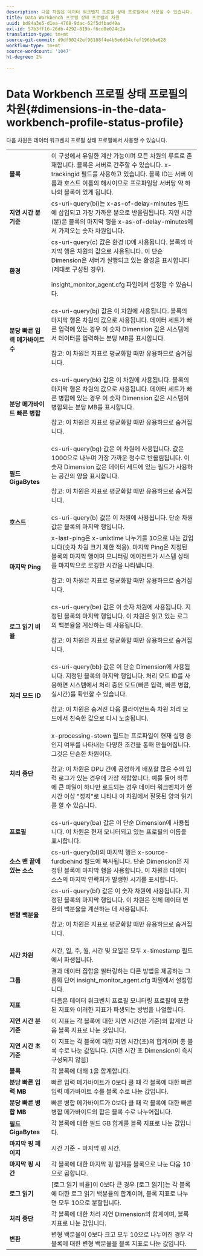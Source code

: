 ```yaml
---
description: 다음 차원은 데이터 워크벤치 프로필 상태 프로필에서 사용할 수 있습니다.
title: Data Workbench 프로필 상태 프로필의 차원
uuid: bd84a3e5-d1ea-4768-9dac-62f5dfbad49a
exl-id: 57b3ff16-26db-4292-819b-f6cd8e024c2a
translation-type: tm+mt
source-git-commit: d9df90242ef96188f4e4b5e6d04cfef196b0a628
workflow-type: tm+mt
source-wordcount: '1047'
ht-degree: 2%

---
```


# Data Workbench 프로필 상태 프로필의 차원{#dimensions-in-the-data-workbench-profile-status-profile}

다음 차원은 데이터 워크벤치 프로필 상태 프로필에서 사용할 수 있습니다.

<table id="table_DD143B4F15FF446DAD24BD2473B485B9"> 
 <tbody> 
  <tr> 
   <td colname="col1"> <b>블록</b> </td> 
   <td colname="col2"> 이 구성에서 유일한 계산 가능이며 모든 차원의 루트로 존재합니다. 블록은 서버로 간주할 수 있습니다. x-trackingid 필드를 사용하고 있습니다. 블록 ID는 서버 이름과 호스트 이름의 해시이므로 프로파일당 서버당 약 하나의 블록이 있게 됩니다. </td> 
  </tr> 
  <tr> 
   <td colname="col1"> <b>지연 시간 분 기준</b> </td> 
   <td colname="col2"> cs-uri-query(bi)는 x-as-of-delay-minutes 필드에 삽입되고 가장 가까운 분으로 반올림됩니다. 지연 시간(분)은 블록의 마지막 행을 x-as-of-delay-minutes에서 가져오는 숫자 차원입니다. </td> 
  </tr> 
  <tr> 
   <td colname="col1"> <b>환경</b> </td> 
   <td colname="col2"> cs-uri-query(c) 값은 환경 ID에 사용됩니다. 블록의 마지막 행은 차원의 값으로 사용됩니다. 이 단순 Dimension은 서버가 실행되고 있는 환경을 표시합니다(제대로 구성된 경우). <p>insight_monitor_agent.cfg 파일에서 설정할 수 있습니다. </p></td> 
  </tr> 
  <tr> 
   <td colname="col1"> <b>분당 빠른 입력 메가바이트 수</b> </td> 
   <td colname="col2"> cs-uri-query(bj) 값은 이 차원에 사용됩니다. 블록의 마지막 행은 차원의 값으로 사용됩니다. 데이터 세트가 빠른 입력에 있는 경우 이 숫자 Dimension 값은 시스템에서 데이터를 입력하는 분당 MB를 표시합니다. <p>참고: 이 차원은 지표로 평균화할 때만 유용하므로 숨겨집니다. </p></td> 
  </tr> 
  <tr> 
   <td colname="col1"> <b>분당 메가바이트 빠른 병합</b> </td> 
   <td colname="col2">cs-uri-query(bk) 값은 이 차원에 사용됩니다. 블록의 마지막 행은 차원의 값으로 사용됩니다. 데이터 세트가 빠른 병합에 있는 경우 이 숫자 Dimension 값은 시스템이 병합되는 분당 MB를 표시합니다. <p>참고: 이 차원은 지표로 평균화할 때만 유용하므로 숨겨집니다. </p></td> 
  </tr> 
  <tr> 
   <td colname="col1"> <b>필드 GigaBytes</b> </td> 
   <td colname="col2"> cs-uri-query(bg) 값은 이 차원에 사용됩니다. 값은 1000으로 나누며 가장 가까운 정수로 반올림됩니다. 이 숫자 Dimension 값은 데이터 세트에 있는 필드가 사용하는 공간의 양을 표시합니다. <p>참고: 이 차원은 지표로 평균화할 때만 유용하므로 숨겨집니다. </p></td> 
  </tr> 
  <tr> 
   <td colname="col1"> <b>호스트</b> </td> 
   <td colname="col2"> cs-uri-query(b) 값은 이 차원에 사용됩니다. 단순 차원 값은 블록의 마지막 행입니다. </td> 
  </tr> 
  <tr> 
   <td colname="col1"> <b>마지막 Ping</b> </td> 
   <td colname="col2">x-last-ping은 x-unixtime 나누기를 10으로 나눈 값입니다(숫자 차원 크기 제한 적용). 마지막 Ping은 지정된 블록의 마지막 행이며 모니터링 에이전트가 시스템 상태를 마지막으로 로깅한 시간을 나타냅니다. <p>참고: 이 차원은 지표로 평균화할 때만 유용하므로 숨겨집니다. </p></td> 
  </tr> 
  <tr> 
   <td colname="col1"> <b>로그 읽기 비율</b> </td> 
   <td colname="col2">cs-uri-query(be) 값은 이 숫자 차원에 사용됩니다. 지정된 블록의 마지막 행입니다. 이 차원은 읽고 있는 로그의 백분율을 계산하는 데 사용됩니다. <p>참고: 이 차원은 지표로 평균화할 때만 유용하므로 숨겨집니다. </p></td> 
  </tr> 
  <tr> 
   <td colname="col1"> <b>처리 모드 ID</b> </td> 
   <td colname="col2"> cs-uri-query(bb) 값은 이 단순 Dimension에 사용됩니다. 지정된 블록의 마지막 행입니다. 처리 모드 ID를 사용하면 시스템에서 처리 중인 모드(빠른 입력, 빠른 병합, 실시간)를 확인할 수 있습니다. <p>참고: 이 차원은 숨겨진 다음 클라이언트측 차원 처리 모드에서 친숙한 값으로 다시 노출됩니다. </p></td> 
  </tr> 
  <tr> 
   <td colname="col1"> <b>처리 중단</b> </td> 
   <td colname="col2"> x-processing-stown 필드는 프로파일이 현재 실행 중인지 여부를 나타내는 다양한 조건을 통해 만들어집니다. 그것은 단순한 차원이다. <p>참고: 이 차원은 DPU 간에 공정하게 배포할 많은 수의 입력 로그가 있는 경우에 가장 적합합니다. 예를 들어 하루에 큰 파일이 하나만 로드되는 경우 데이터 워크벤치가 한 시간 이상 "정지"로 나타나 이 차원에서 잘못된 양의 읽기를 할 수 있습니다. </p></td> 
  </tr> 
  <tr> 
   <td colname="col1"> <b>프로필</b> </td> 
   <td colname="col2"> cs-uri-query(ba) 값은 이 단순 Dimension에 사용됩니다. 이 차원은 현재 모니터되고 있는 프로필의 이름을 표시합니다. </td> 
  </tr> 
  <tr> 
   <td colname="col1"> <b>소스 맨 끝에 있는 소스</b> </td> 
   <td colname="col2"> cs-uri-query(bl)의 마지막 행은 x-source-furdbehind 필드에 복사됩니다. 단순 Dimension은 지정된 블록에 마지막 행을 사용합니다. 이 차원은 데이터 소스의 마지막 연락처가 발생한 시기를 표시합니다. </td> 
  </tr> 
  <tr> 
   <td colname="col1"> <b>변형 백분율</b> </td> 
   <td colname="col2"> cs-uri-query(bf) 값은 이 숫자 차원에 사용됩니다. 지정된 블록의 마지막 행입니다. 이 차원은 전체 데이터 변환의 백분율을 계산하는 데 사용됩니다. <p>참고: 이 차원은 지표로 평균화할 때만 유용하므로 숨겨집니다. </p></td> 
  </tr> 
  <tr> 
   <td colname="col1"> <b>시간 차원</b> </td> 
   <td colname="col2"> 시간, 일, 주, 월, 시간 및 요일은 모두 x-timestamp 필드에서 파생됩니다. </td> 
  </tr> 
  <tr> 
   <td colname="col1"> <b>그룹</b> </td> 
   <td colname="col2"> 결과 데이터 집합을 필터링하는 다른 방법을 제공하는 그룹화 단어 insight_monitor_agent.cfg 파일에서 설정합니다. </td> 
  </tr> 
  <tr> 
   <td colname="col1"> <b>지표</b> </td> 
   <td colname="col2"> 다음은 데이터 워크벤치 프로필 모니터링 프로필에 포함된 지표와 이러한 지표가 파생되는 방법을 나열합니다. </td> 
  </tr> 
  <tr> 
   <td colname="col1"> <b>지연 시간 분 기준</b> </td> 
   <td colname="col2"> 이 지표는 각 블록에 대한 지연 시간(분 기준)의 합계인 다음 블록 지표로 나눈 것입니다. </td> 
  </tr> 
  <tr> 
   <td colname="col1"> <b>지연 시간 초 기준</b> </td> 
   <td colname="col2"> 이 지표는 각 블록에 대한 지연 시간(초)의 합계이며 총 블록 수로 나눈 값입니다. (지연 시간 초 Dimension이 즉시 구성되지 않음) </td> 
  </tr> 
  <tr> 
   <td colname="col1"> <b>블록</b> </td> 
   <td colname="col2"> 각 블록에 대해 1을 합계합니다. </td> 
  </tr> 
  <tr> 
   <td colname="col1"> <b>분당 빠른 입력 MB</b> </td> 
   <td colname="col2"> 빠른 입력 메가바이트가 0보다 클 때 각 블록에 대한 빠른 입력 메가바이트 수를 블록 수로 나눈 값입니다. </td> 
  </tr> 
  <tr> 
   <td colname="col1"> <b>분당 빠른 병합 MB</b> </td> 
   <td colname="col2"> 빠른 병합 메가바이트가 0보다 클 때 각 블록에 대한 빠른 병합 메가바이트의 합은 블록 수로 나누어집니다. </td> 
  </tr> 
  <tr> 
   <td colname="col1"> <b>필드 GigaBytes</b> </td> 
   <td colname="col2"> 각 블록에 대한 필드 GB 합계를 블록 지표로 나눈 값입니다. </td> 
  </tr> 
  <tr> 
   <td colname="col1"> <b>마지막 핑 페이지</b> </td> 
   <td colname="col2"> 시간 기준 - 마지막 핑 시간. </td> 
  </tr> 
  <tr> 
   <td colname="col1"> <b>마지막 핑 시간</b> </td> 
   <td colname="col2"> 각 블록에 대한 마지막 핑 합계를 블록으로 나눈 다음 10으로 곱합니다. </td> 
  </tr> 
  <tr> 
   <td colname="col1"> <b>로그 읽기</b> </td> 
   <td colname="col2"> [로그 읽기 비율]이 0보다 큰 경우 [로그 읽기]는 각 블록에 대한 로그 읽기 백분율의 합계이며, 블록 지표로 나누면 모두 10으로 분할됩니다. </td> 
  </tr> 
  <tr> 
   <td colname="col1"> <b>처리 중단</b> </td> 
   <td colname="col2"> 각 블록에 대한 처리 지연 Dimension의 합계이며, 블록 지표로 나눈 값입니다. </td> 
  </tr> 
  <tr> 
   <td colname="col1"> <b>변환</b> </td> 
   <td colname="col2"> 변형 백분율이 0보다 크고 모두 10으로 나누어진 경우 각 블록에 대한 변형 백분율을 블록 지표로 나눈 값입니다. </td> 
  </tr> 
 </tbody> 
</table>
